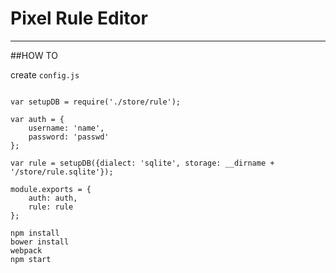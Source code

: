 # Pixel Rule Editor

--------------------

##HOW TO

create `config.js`

```

var setupDB = require('./store/rule');

var auth = {
	username: 'name',
	password: 'passwd'
};

var rule = setupDB({dialect: 'sqlite', storage: __dirname +  '/store/rule.sqlite'});

module.exports = {
	auth: auth,
	rule: rule
};
```


```
npm install
bower install
webpack
npm start
```
